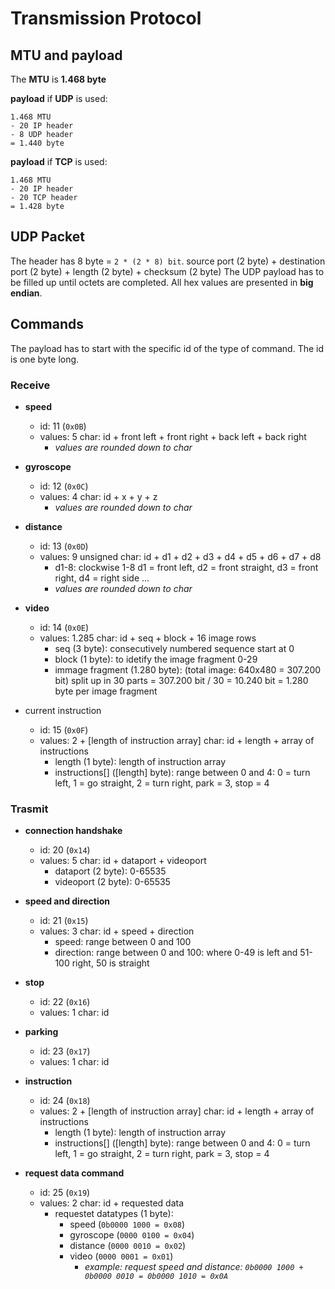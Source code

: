 # Transmission Protocol
## MTU and payload
The __MTU__ is __1.468 byte__


__payload__ if __UDP__ is used:
```
1.468 MTU
- 20 IP header
- 8 UDP header
= 1.440 byte
```


__payload__ if __TCP__ is used:
```
1.468 MTU
- 20 IP header
- 20 TCP header
= 1.428 byte
```

## UDP Packet
The header has 8 byte = `2 * (2 * 8) bit`. source port (2 byte) + destination port (2 byte) + length (2 byte) + checksum (2 byte)
The UDP payload has to be filled up until octets are completed. All hex values are presented in __big endian__.


## Commands
The payload has to start with the specific id of the type of command. The id is one byte long. 

### Receive
* __speed__ 
	* id: 11 (`0x0B`)
	* values: 5 char: id + front left + front right + back left + back right
		* <i>values are rounded down to char</i>

* __gyroscope__
	* id: 12 (`0x0C`)
	* values: 4 char: id + x + y + z
		* <i>values are rounded down to char</i>

* __distance__
	* id: 13 (`0x0D`)
	* values: 9 unsigned char: id + d1 + d2 + d3 + d4 + d5 + d6 + d7 + d8
		* d1-8: clockwise 1-8 d1 = front left, d2 = front straight, d3 = front right, d4 = right side ...
		* <i>values are rounded down to char</i>

* __video__
	* id: 14 (`0x0E`)
	* values: 1.285 char: id + seq + block + 16 image rows
		* seq (3 byte): consecutively numbered sequence start at 0
		* block (1 byte): to idetify the image fragment 0-29 
		* immage fragment (1.280 byte): (total image: 640x480 = 307.200 bit) split up in 30 parts = 307.200 bit / 30 = 10.240 bit = 1.280 byte per image fragment

* current instruction
	* id: 15 (`0x0F`)
	* values: 2 + [length of instruction array] char: id + length + array of instructions
		* length (1 byte): length of instruction array
		* instructions[] ([length] byte): range between 0 and 4: 0 = turn left, 1 = go straight, 2 = turn right, park = 3, stop = 4

### Trasmit
* __connection handshake__
	* id: 20 (`0x14`)
	* values: 5 char: id + dataport + videoport
		* dataport (2 byte): 0-65535
		* videoport (2 byte): 0-65535 

* __speed and direction__
	* id: 21 (`0x15`)
	* values: 3 char: id + speed + direction
		* speed: range between 0 and 100
		* direction: range between 0 and 100: where 0-49 is left and 51-100 right, 50 is straight

* __stop__
	* id: 22 (`0x16`)
	* values: 1 char: id

* __parking__
	* id: 23 (`0x17`)
	* values: 1 char: id

* __instruction__
	* id: 24 (`0x18`)
	* values: 2 + [length of instruction array] char: id + length + array of instructions
		* length (1 byte): length of instruction array
		* instructions[] ([length] byte): range between 0 and 4: 0 = turn left, 1 = go straight, 2 = turn right, park = 3, stop = 4

* __request data command__
	* id: 25 (`0x19`)
	* values: 2 char: id + requested data
		* requestet datatypes (1 byte):
			* speed (`0b0000 1000 = 0x08`)
			* gyroscope (`0000 0100 = 0x04`)
			* distance (`0000 0010 = 0x02`)
			* video (`0000 0001 = 0x01`)
				* <i>example: request speed and distance: ```0b0000 1000 + 0b0000 0010 = 0b0000 1010 = 0x0A```</i>
